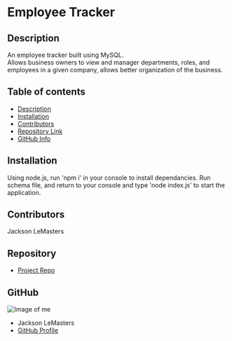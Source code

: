 # **Employee Tracker**
## Description 
An employee tracker built using MySQL. <br>
Allows business owners to view and manager departments, roles, and employees in a given company, allows better organization of the business.
## Table of contents
- [Description](#Description)
- [Installation](#Installation)
- [Contributors](#Contributors)
- [Repository Link](#Repository)
- [GitHub Info](#GitHub) 
## Installation
Using node.js, run 'npm i' in your console to install dependancies. Run schema file, and return to your console and type 'node index.js' to start the application.
## Contributors
Jackson LeMasters
## Repository
- [Project Repo](github.com/jacklemasters/Employee-tracker)
## GitHub
![Image of me](https://avatars.githubusercontent.com/u/82251556?v=4)
- Jackson LeMasters
- [GitHub Profile](https://github.com/jacklemasters)